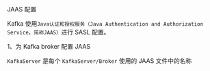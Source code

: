JAAS 配置

Kafka 使用`Java认证和授权服务（Java Authentication and Authorization Service，简称JAAS）`进行 SASL 配置。

1、为 Kafka broker 配置 JAAS

`KafkaServer` 是每个 `KafkaServer/Broker` 使用的 JAAS 文件中的名称

